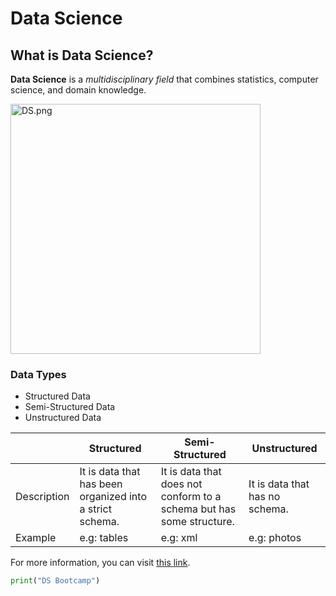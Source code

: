# Data Science

## What is Data Science?

**Data Science** is a *multidisciplinary field* that combines statistics, computer science, and domain knowledge.


<img src="(![image](https://github.com/user-attachments/assets/a320707f-d3c3-42d4-bdf7-f0e86e61ea93)
)" alt="DS.png" width="400" height="400">

### Data Types

- Structured Data
- Semi-Structured Data
- Unstructured Data

|                   | Structured                             | Semi-Structured                               | Unstructured              |
|-------------------|----------------------------------------|-----------------------------------------------|---------------------------|
| Description       | It is data that has been organized into a strict schema. | It is data that does not conform to a schema but has some structure. | It is data that has no schema. |
| Example           | e.g: tables                            | e.g: xml                                      | e.g: photos               |

For more information, you can visit [this link](https://en.wikipedia.org/wiki/Data_science).

```python
print("DS Bootcamp")
